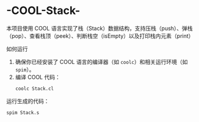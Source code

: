# -COOL-Stack-
本项目使用 COOL 语言实现了栈（Stack）数据结构，支持压栈（push）、弹栈（pop）、查看栈顶（peek）、判断栈空（isEmpty）以及打印栈内元素（print）



如何运行
1. 确保你已经安装了 COOL 语言的编译器（如 `coolc`）和相关运行环境（如 `spim`）。
2. 编译 COOL 代码：
   ```bash
   coolc Stack.cl

   
运行生成的代码：
 ```bash
 spim Stack.s
